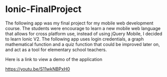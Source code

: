 # Ionic-FinalProject
The following app was my final project for my mobile web development course. 
The students were encourage to learn a new mobile web language that allows for cross platform use, 
instead of using  jQuery Mobile, I decided to learn Ionic V2. 
The following app uses login credentials, a graph mathematical function and a quiz function that could be improved later on, and act as a tool for elementary school teachers.

Here is a link to view a demo of the application

https://youtu.be/S11wkNBPxH0


